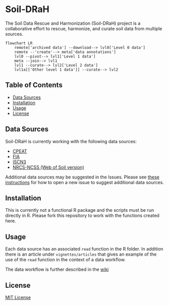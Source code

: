 # Soil-DRaH

The Soil Data Rescue and Harmonization (Soil-DRaH) project is a collaborative effort to rescue, harmonize, and curate soil data from multiple sources.

``` mermaid
flowchart LR
    remote['archived data'] --download--> lvl0['Level 0 data']
    remote --'create'--> meta['data annotations']
    lvl0 --pivot--> lvl1['Level 1 data']
    meta --join--> lvl1
    lvl1 --curate--> lvl2['Level 2 data']
    lvl1a[['Other level 1 data']] --curate--> lvl2
```

## Table of Contents

-   [Data Sources](#data-sources)
-   [Installation](#installation)
-   [Usage](#usage)
-   [License](#license)


## Data Sources

Soil-DRaH is currently working with the following data sources:

- [CPEAT](https://www.pangaea.de/?q=project%3Alabel%3APAGES_C-PEAT)
- [FIA](https://apps.fs.usda.gov/fia/datamart/datamart.html)
- [ISCN3](http://iscn.fluxdata.org/data/access-data/database-reports/)
- [NRCS-NCSS (Web of Soil version)](https://websoilsurvey.nrcs.usda.gov/app/WebSoilSurvey.aspx)

Additional data sources may be suggested in the Issues.
Please see [these instructions](https://github.com/ktoddbrown/SoilDRaH/wiki/Open-Ticket) for how to open a new issue to suggest additional data sources.

## Installation

This is currently not a functional R package and the scripts must be run directly in R.
Please fork this repository to work with the functions created here.

## Usage

Each data source has an associated `read` function in the R folder.
In addition there is an article under `vignettes/articles` that gives an example of the use of the `read` function in the context of a data workflow.

The data workflow is further described in the [wiki](https://github.com/ktoddbrown/SoilDRaH/wiki)

## License

[MIT License](LICENSE.md)
